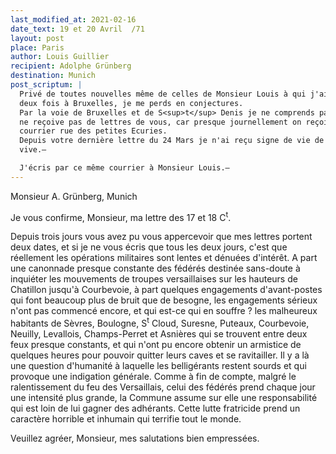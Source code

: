 ```yaml
---
last_modified_at: 2021-02-16
date_text: 19 et 20 Avril  /71
layout: post
place: Paris
author: Louis Guillier
recipient: Adolphe Grünberg
destination: Munich
post_scriptum: |
  Privé de toutes nouvelles même de celles de Monsieur Louis à qui j'ai écrit
  deux fois à Bruxelles, je me perds en conjectures.
  Par la voie de Bruxelles et de S<sup>t</sup> Denis je ne comprends pas que je
  ne reçoive pas de lettres de vous, car presque journellement on reçoit un
  courrier rue des petites Ecuries.
  Depuis votre dernière lettre du 24 Mars je n'ai reçu signe de vie de ame qui
  vive.—

  J'écris par ce même courrier à Monsieur Louis.—
---
```


Monsieur A. Grünberg, Munich

Je vous confirme, Monsieur, ma lettre des 17 et 18 C<sup>t</sup>.

Depuis trois jours vous avez pu vous appercevoir que mes lettres portent deux
dates, et si je ne vous écris que tous les deux jours, c'est que réellement les
opérations militaires sont lentes et dénuées d'intérêt.
A part une canonnade presque constante des fédérés destinée sans-doute
à inquiéter les mouvements de troupes versaillaises sur les hauteurs de
Chatillon jusqu'à Courbevoie, à part quelques engagements d'avant-postes qui
font beaucoup plus de bruit que de besogne, les engagements sérieux n'ont pas
commencé encore, et qui est-ce qui en souffre ? les malheureux habitants de
Sèvres, Boulogne, S<sup>t</sup> Cloud, Suresne, Puteaux, Courbevoie, Neuilly,
Levallois, Champs-Perret et Asnières qui se trouvent entre deux feux presque
constants, et qui n'ont pu encore obtenir un armistice de quelques heures pour
pouvoir quitter leurs caves et se ravitailler.
Il y a là une question d'humanité à laquelle les belligérants restent sourds et
qui provoque une indigation générale.
Comme à fin de compte, malgré le ralentissement du feu des Versaillais, celui
des fédérés prend chaque jour une intensité plus grande, la Commune assume sur
elle une responsabilité qui est loin de lui gagner des adhérants.
Cette lutte fratricide prend un caractère horrible et inhumain qui terrifie
tout le monde.

Veuillez agréer, Monsieur, mes salutations bien empressées.
